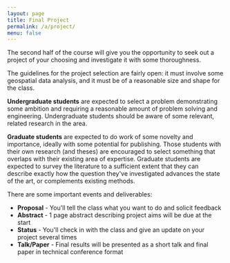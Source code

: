 ```yaml
---
layout: page
title: Final Project
permalink: /a/project/
menu: false
---
```


The second half of the course will give you the opportunity to seek out a project
of your choosing and investigate it with some thoroughness.

The guidelines for the project selection are fairly open: it must involve some geospatial
data analysis, and it must be of a reasonable size and shape for the class.

**Undergraduate students** are expected to select a problem demonstrating some ambition and requiring a reasonable amount of problem solving and engineering. Undergraduate students should be aware of some relevant, related research in the area.

**Graduate students** are expected to do work of some novelty and importance, ideally with some potential for publishing. Those students with their own research (and theses) are encouraged to select something that overlaps with their existing area of expertise. Graduate students are expected to survey the literature to a sufficient extent that they can describe exactly how the question they've investigated advances the state of the art, or complements existing methods.

There are some important events and deliverables:

  * **Proposal** - You'll tell the class what you want to do and solicit feedback
  * **Abstract** - 1 page abstract describing project aims will be due at the start
  * **Status** - You'll check in with the class and give an update on your project several times
  * **Talk/Paper** - Final results will be presented as a short talk and final paper in technical conference format